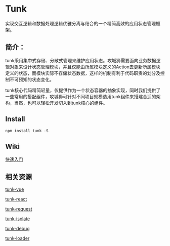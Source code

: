 # Tunk

实现交互逻辑和数据处理逻辑优雅分离与结合的一个精简高效的应用状态管理框架。

## 简介：

tunk采用集中式存储、分散式管理来维护应用状态。攻城狮需要面向业务数据逻辑对象来设计状态管理模块，并且仅能由所属模块定义的Action去更新所属模块定义的状态，而模块实际不存储状态数据，这样的机制有利于代码职责的划分及控制不可预知的状态变化。

tunk核心代码精简轻量，仅提供作为一个状态容器的抽象实现，同时我们提供了一些常用的搭配组件，攻城狮可针对不同项目规模选用tunk组件来搭建合适的架构，当然，也可以轻松开发切入到tunk核心的组件。

## Install

````javascript
npm install tunk -S
````

## Wiki

[快速入门](https://github.com/tunkjs/tunk/wiki/Tunk%E5%BF%AB%E9%80%9F%E5%85%A5%E9%97%A8)

## 相关资源

[tunk-vue](https://github.com/tunkjs/tunk-vue)  

[tunk-react](https://github.com/tunkjs/tunk-react) 

[tunk-request](https://github.com/tunkjs/tunk-request)

[tunk-isolate](https://github.com/tunkjs/tunk-isolate)

[tunk-debug](https://github.com/tunkjs/tunk-debug)

[tunk-loader](https://github.com/tunkjs/tunk-loader)
